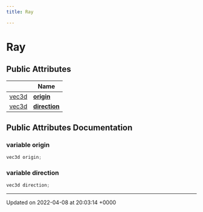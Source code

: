 ```yaml
---
title: Ray

---
```


# Ray





## Public Attributes

|                | Name           |
| -------------- | -------------- |
| [vec3d](../Classes/classvec3d.md) | **[origin](../Classes/structRay.md#variable-origin)**  |
| [vec3d](../Classes/classvec3d.md) | **[direction](../Classes/structRay.md#variable-direction)**  |

## Public Attributes Documentation

### variable origin

```cpp
vec3d origin;
```


### variable direction

```cpp
vec3d direction;
```


-------------------------------

Updated on 2022-04-08 at 20:03:14 +0000